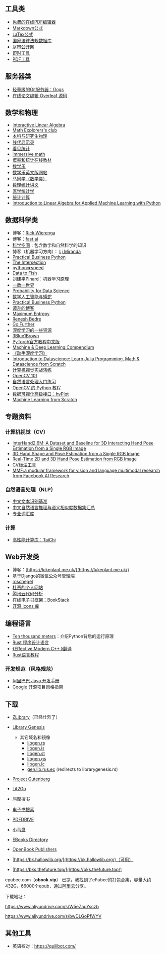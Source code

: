 ## 工具类

- [免费的在线PDF编辑器](https://pdfcandy.com/cn/)
- [Markdown公式](https://www.jianshu.com/p/25f0139637b7)
- [LaTex公式](http://itdiffer.com/latex/)
- [国家法律法规数据库](https://flk.npc.gov.cn/)
- [庭审公开网](http://tingshen.court.gov.cn/)
- [即时工具](https://www.67tool.com/)
- [PDF工具](https://github.com/wmjordan/PDFPatcher)



## 服务器类

- [轻量级的Git服务器：Gogs](https://github.com/gogs/gogs)
- [在线论文编辑 Overleaf 源码](https://github.com/overleaf/overleaf)

## 数学和物理

- [Interactive Linear Algebra](https://textbooks.math.gatech.edu/ila/index-1.html)
- [Math Explorers's club](http://pi.math.cornell.edu/~mec/)
- [本科与研究生物理](https://zhuanlan.zhihu.com/p/21814233)
- [线代启示录](https://ccjou.wordpress.com/)
- [看见统计](https://seeing-theory.brown.edu/basic-probability/cn.html)
- [immersive math](http://immersivemath.com/)
- [概率和统计在线教材](http://prob140.org/textbook/Chapter_01/00_Fundamentals.html)
- [数学乐](https://www.shuxuele.com)
- [数学乐英文版网站](https://mathsisfun.com)
- [马同学（数学类）](https://www.matongxue.com/)
- [数理统计讲义](https://bookdown.org/hezhijian/book/)
- [医学统计学](https://wangcc.me/LSHTMlearningnote/)
- [统计计算](https://www.math.pku.edu.cn/teachers/lidf/docs/statcomp/html/_statcompbook/index.html)
- [Introduction to Linear Algebra for Applied Machine Learning with Python](https://pabloinsente.github.io/intro-linear-algebra)

## 数据科学类

- 博客：[Rick Wierenga](https://rickwierenga.com/)
- 博客：[fast.ai ](https://www.fast.ai/)
- [科学空间](https://spaces.ac.cn/)：包含数学和自然科学的知识
- 博客（机器学习方向）：    [Lj Miranda](https://ljvmiranda921.github.io/)
- [Practical Business Python](https://pbpython.com/)
- [The Intersection](https://philippmuens.com/)
- [python=>speed](https://pythonspeed.com/)
- [Data to Fish](https://datatofish.com/)
- [刘建平Pinard](https://www.cnblogs.com/pinard/)：机器学习原理
- [一数一世界](http://bourneli.github.io/)
- [Probability for Data Science](http://prob140.org/textbook/README)
- [数学人工智能与蟒蛇](https://medium.com/%E6%95%B8%E5%AD%B8-%E4%BA%BA%E5%B7%A5%E6%99%BA%E6%85%A7%E8%88%87%E8%9F%92%E8%9B%87)
- [Practical Business Python](https://pbpython.com)
- [谭升的博客](https://face2ai.com/)
- [Maximum Entropy](http://maximum-entropy-blog.blogspot.com/)
- [Renesh Bedre](https://reneshbedre.github.io/)
- [Go Further](https://charlesliuyx.github.io/)
- [深度学习的一些资源](https://github.com/theepiccode/Curated-Deep-Learning-Resources)
- [3Blue1Brown](https://www.3blue1brown.com/)
- [PyTorch官方教程中文版](https://pytorch123.com/)
- [Machine & Deep Learning Compendium](https://www.mlcompendium.com/)
- [《动手深度学习》](https://zh-v2.d2l.ai/index.html)
- [Introduction to Datascience: Learn Julia Programming, Math & Datascience from Scratch](https://datascience-book.gitlab.io/book.html?continueFlag=f00063876a9e4fb5f4662dc9c6b63468)
- [计算机视觉实战演练](https://charmve.github.io/computer-vision-in-action/#/)
- [OpenCV 101](https://github.com/woosal1337/cv2)
- [自然语言处理入门练习](https://github.com/FudanNLP/nlp-beginner)
- [OpenCV 的 Python 教程](https://opencv-python-tutorials.readthedocs.io/zh/latest/) 
- [数据可视化高级接口：hvPlot](https://hvplot.holoviz.org/user_guide/Introduction.html)
- [Machine Learning from Scratch](https://dafriedman97.github.io/mlbook/content/introduction.html)

## 专题资料

### 计算机视觉（CV）

- [InterHand2.6M: A Dataset and Baseline for 3D Interacting Hand Pose Estimation from a Single RGB Image](https://github.com/facebookresearch/InterHand2.6M)
- [3D Hand Shape and Pose Estimation from a Single RGB Image](https://github.com/3d-hand-shape/hand-graph-cnn)
- [Real-Time 2D and 3D Hand Pose Estimation from RGB Image](https://github.com/enghock1/Real-Time-2D-and-3D-Hand-Pose-Estimation)
- [CV标注工具](https://git.openi.org.cn/OpenIOSSG/PLabel)
- [MMF:a modular framework for vision and language multimodal research from Facebook AI Research](https://github.com/facebookresearch/mmf)

### 自然语言处理（NLP）

- [中文文本识别基准](https://github.com/FudanVI/benchmarking-chinese-text-recognition)
- [中文自然语言推理与语义相似度数据集汇总](https://mp.weixin.qq.com/s/rCQiyMhciAJfb4_eKta38Q)
- [专业词汇库](https://github.com/liuhuanyong/DomainWordsDict)

### 计算

- [高性能计算库：TaiChi](https://docs.taichi.graphics/)

## Web开发类

- 博客：[https://lukeplant.me.uk/](https://lukeplant.me.uk/)
- [基于Django的微信公众号管理端](https://github.com/Xavier-Lam/wechat-django)
- [roschegel](http://schegel.net/)
- [杜赛的个人网站](https://www.dusaiphoto.com/)
- [腾讯云代码分析](https://github.com/Tencent/CodeAnalysis)
- [在线电子书框架：BookStack](https://www.bookstackapp.com/)
- [开源 Icons 库](https://iconoir.com/)

## 编程语言

- [Ten thousand meters](https://tenthousandmeters.com/)：介绍Python背后的运行原理
- [Rust 程序设计语言](https://kaisery.github.io/trpl-zh-cn/)
- [《Effective Modern C++ 》翻译](https://github.com/kelthuzadx/EffectiveModernCppChinese)
- [Rust语言教程](https://course.rs/?continueFlag=512cb594e4f09a7c11aef05a8dbac2b3)

### 开发规范（风格规范）

- [阿里巴巴 Java 开发手册](https://pdai.tech/md/dev-spec/code-style/code-style-alibaba.html)
- [Google 开源项目风格指南](https://zh-google-styleguide.readthedocs.io/en/latest/)

## 下载

- [ZLibrary](https://book4you.org/)（已经壮烈了）
- [Library Genesis](https://libgen.is/)
  - 其它域名和镜像
    - [libgen.rs](https://libgen.rs/)
    - [libgen.is](https://libgen.is/)
    - [libgen.st](https://libgen.st/)
    - [libgen.gs](http://libgen.gs/)
    - [libgen.lc](https://libgen.lc/)
    - [gen.lib.rus.ec](http://gen.lib.rus.ec/) (redirects to librarygenesis.rs)

- [Project Gutenberg](http://www.gutenberg.org/)
- [Lit2Go](https://etc.usf.edu/lit2go/)
- [鸠摩搜书](https://www.jiumodiary.com/)
- [电子书搜索](https://ebook.chongbuluo.com/)
- [PDFDRIVE](https://www.pdfdrive.com/)
- [小马盘](https://www.xiaomapan.com/)
- [EBooks Directory](http://www.e-booksdirectory.com/)
- [OpenBook Publishers](https://www.openbookpublishers.com/)
- [https://bk.hallowlib.org/](https://bk.hallowlib.org/)（可用）
- [https://bks.thefuture.top/](https://bks.thefuture.top/)

epubee.com（**obook.vip**） 已凉，我找到了ePubee的打包合集，容量大约432G，66000个epub，通过[阿里云](https://www.firepx.com/share/aliyunpan-free-share/)分享。

下载地址：

https://www.aliyundrive.com/s/W5eZauYsczb

https://www.aliyundrive.com/s/bwDLGoPfWYV

## 其他工具

- 英语校对：https://quillbot.com/
